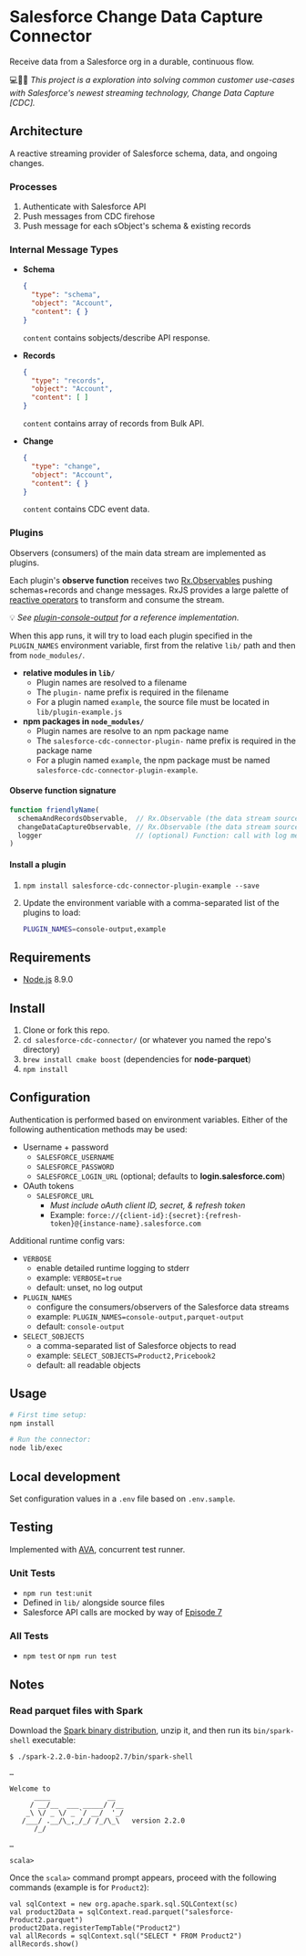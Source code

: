 # Salesforce Change Data Capture Connector

Receive data from a Salesforce org in a durable, continuous flow.

💻👩‍🔬 *This project is a exploration into solving common customer use-cases with Salesforce's newest streaming technology, Change Data Capture [CDC].*

Architecture
------------

A reactive streaming provider of Salesforce schema, data, and ongoing changes.

### Processes

1. Authenticate with Salesforce API
1. Push messages from CDC firehose
1. Push message for each sObject's schema & existing records

### Internal Message Types

* **Schema**

    ```json
    {
      "type": "schema",
      "object": "Account",
      "content": { }
    }
    ```

  `content` contains sobjects/describe API response.
* **Records**

    ```json
    {
      "type": "records",
      "object": "Account",
      "content": [ ]
    }
    ```

  `content` contains array of records from Bulk API.
* **Change**

    ```json
    {
      "type": "change",
      "object": "Account",
      "content": { }
    }
    ```

  `content` contains CDC event data.

### Plugins

Observers (consumers) of the main data stream are implemented as plugins.

Each plugin's **observe function** receives two [Rx.Observables](http://reactivex.io/rxjs/manual/overview.html#observable) pushing schemas+records and change messages. RxJS provides a large palette of [reactive operators](http://reactivex.io/rxjs/manual/overview.html#operators) to transform and consume the stream.

💡 *See [plugin-console-output](./lib/plugin-console-output.js) for a reference implementation.*

When this app runs, it will try to load each plugin specified in the `PLUGIN_NAMES` environment variable, first from the relative `lib/` path and then from `node_modules/`.

* **relative modules in `lib/`**
  * Plugin names are resolved to a filename
  * The `plugin-` name prefix is required in the filename
  * For a plugin named `example`, the source file must be located in `lib/plugin-example.js`
* **npm packages in `node_modules/`**
  * Plugin names are resolve to an npm package name
  * The `salesforce-cdc-connector-plugin-` name prefix is required in the package name
  * For a plugin named `example`, the npm package must be named `salesforce-cdc-connector-plugin-example`.

#### Observe function signature

```javascript
function friendlyName(
  schemaAndRecordsObservable,  // Rx.Observable (the data stream source)
  changeDataCaptureObservable, // Rx.Observable (the data stream source)
  logger                       // (optional) Function: call with log messages, default no-op
)
```

#### Install a plugin

1. `npm install salesforce-cdc-connector-plugin-example --save`
2. Update the environment variable with a comma-separated list of the plugins to load:

    ```bash
    PLUGIN_NAMES=console-output,example
    ```


Requirements
------------

* [Node.js](https://nodejs.org/) 8.9.0

Install
-------

1. Clone or fork this repo.
1. `cd salesforce-cdc-connector/` (or whatever you named the repo's directory)
1. `brew install cmake boost` (dependencies for **node-parquet**)
1. `npm install`

Configuration
-------------

Authentication is performed based on environment variables. Either of the following authentication methods may be used:

* Username + password
  * `SALESFORCE_USERNAME`
  * `SALESFORCE_PASSWORD`
  * `SALESFORCE_LOGIN_URL` (optional; defaults to **login.salesforce.com**)
* OAuth tokens
  * `SALESFORCE_URL`
    * *Must include oAuth client ID, secret, & refresh token*
    * Example: `force://{client-id}:{secret}:{refresh-token}@{instance-name}.salesforce.com`

Additional runtime config vars:

* `VERBOSE`
  * enable detailed runtime logging to stderr
  * example: `VERBOSE=true`
  * default: unset, no log output
* `PLUGIN_NAMES`
  * configure the consumers/observers of the Salesforce data streams
  * example: `PLUGIN_NAMES=console-output,parquet-output`
  * default: `console-output`
* `SELECT_SOBJECTS`
  * a comma-separated list of Salesforce objects to read
  * example: `SELECT_SOBJECTS=Product2,Pricebook2`
  * default: all readable objects


Usage
-----

```bash
# First time setup:
npm install

# Run the connector:
node lib/exec
```

Local development
-----------------

Set configuration values in a `.env` file based on `.env.sample`.

Testing
-------

Implemented with [AVA](https://github.com/avajs/ava), concurrent test runner.

### Unit Tests

* `npm run test:unit`
* Defined in `lib/` alongside source files
* Salesforce API calls are mocked by way of [Episode 7](https://github.com/mars/episode-7)

### All Tests

* `npm test` or `npm run test`

Notes
-----

### Read parquet files with Spark

Download the [Spark binary distribution](https://spark.apache.org/downloads.html), unzip it, and then run its `bin/spark-shell` executable:

```
$ ./spark-2.2.0-bin-hadoop2.7/bin/spark-shell

…

Welcome to
      ____              __
     / __/__  ___ _____/ /__
    _\ \/ _ \/ _ `/ __/  '_/
   /___/ .__/\_,_/_/ /_/\_\   version 2.2.0
      /_/

…

scala>
```

Once the `scala>` command prompt appears, proceed with the following commands (example is for `Product2`):

```
val sqlContext = new org.apache.spark.sql.SQLContext(sc)
val product2Data = sqlContext.read.parquet("salesforce-Product2.parquet")
product2Data.registerTempTable("Product2")
val allRecords = sqlContext.sql("SELECT * FROM Product2")
allRecords.show()
```
